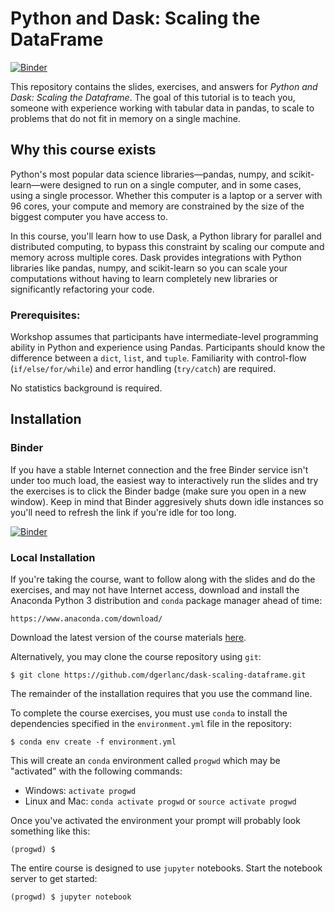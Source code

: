 # Python and Dask: Scaling the DataFrame

[![Binder](https://mybinder.org/badge_logo.svg)](https://mybinder.org/v2/gh/dgerlanc/dask-scaling-dataframe/master)

This repository contains the slides, exercises, and answers for *Python and Dask: Scaling the Dataframe*. The goal of this tutorial is to teach you, someone with experience working with tabular data in pandas, to scale to problems that do not fit in memory on a single machine.

## Why this course exists

Python's most popular data science libraries—pandas, numpy, and
scikit-learn—were designed to run on a single computer, and in some cases, using
a single processor. Whether this computer is a laptop or a server with 96 cores,
your compute and memory are constrained by the size of the biggest computer you
have access to.

In this course, you'll learn how to use Dask, a Python library for parallel and
distributed computing, to bypass this constraint by scaling our compute and
memory across multiple cores. Dask provides integrations with Python libraries
like pandas, numpy, and scikit-learn so you can scale your computations without
having to learn completely new libraries or significantly refactoring your code.

### Prerequisites:

Workshop assumes that participants have intermediate-level programming ability
in Python and experience using Pandas. Participants should know the difference
between a `dict`, `list`, and `tuple`. Familiarity with control-flow
(`if/else/for/while`) and error handling (`try/catch`) are required.

No statistics background is required.

## Installation

### Binder

If you have a stable Internet connection and the free Binder service isn't under too much load, the easiest way to interactively run the slides and try the exercises is to click the
Binder badge (make sure you open in a new window). Keep in mind that Binder aggresively shuts down idle instances so you'll need to refresh the link if you're idle for too long.

[![Binder](https://mybinder.org/badge_logo.svg)](https://mybinder.org/v2/gh/dgerlanc/dask-scaling-dataframe/master)

### Local Installation

If you're taking the course, want to follow along with the slides and do the
exercises, and may not have Internet access, download and
install the Anaconda Python 3 distribution and `conda` package manager
ahead of time:

```
https://www.anaconda.com/download/
```

Download the latest version of the course materials
[here](https://github.com/dgerlanc/dask-scaling-dataframe/archive/master.zip).

Alternatively, you may clone the course repository using `git`:

```
$ git clone https://github.com/dgerlanc/dask-scaling-dataframe.git
```

The remainder of the installation requires that you use the command line.

To complete the course exercises, you must use `conda` to install the
dependencies specified in the `environment.yml` file in the repository:

```
$ conda env create -f environment.yml
```

This will create an `conda` environment called `progwd` which may be
"activated" with the following commands:

* Windows: `activate progwd`
* Linux and Mac: `conda activate progwd` or `source activate progwd`

Once you've activated the environment your prompt will probably
look something like this:

```
(progwd) $
```

The entire course is designed to use `jupyter` notebooks. Start the
notebook server to get started:

```
(progwd) $ jupyter notebook
```
